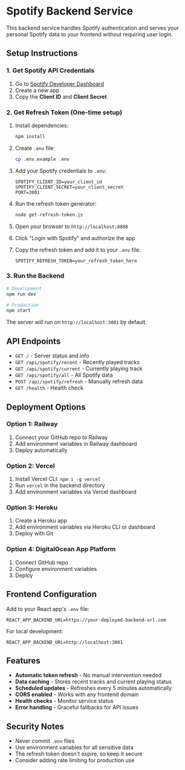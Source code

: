 # Spotify Backend Service

This backend service handles Spotify authentication and serves your personal Spotify data to your frontend without requiring user login.

## Setup Instructions

### 1. Get Spotify API Credentials

1. Go to [Spotify Developer Dashboard](https://developer.spotify.com/dashboard)
2. Create a new app
3. Copy the **Client ID** and **Client Secret**

### 2. Get Refresh Token (One-time setup)

1. Install dependencies:
   ```bash
   npm install
   ```

2. Create `.env` file:
   ```bash
   cp .env.example .env
   ```

3. Add your Spotify credentials to `.env`:
   ```env
   SPOTIFY_CLIENT_ID=your_client_id
   SPOTIFY_CLIENT_SECRET=your_client_secret
   PORT=3001
   ```

4. Run the refresh token generator:
   ```bash
   node get-refresh-token.js
   ```

5. Open your browser to `http://localhost:8888`
6. Click "Login with Spotify" and authorize the app
7. Copy the refresh token and add it to your `.env` file:
   ```env
   SPOTIFY_REFRESH_TOKEN=your_refresh_token_here
   ```

### 3. Run the Backend

```bash
# Development
npm run dev

# Production
npm start
```

The server will run on `http://localhost:3001` by default.

## API Endpoints

- `GET /` - Server status and info
- `GET /api/spotify/recent` - Recently played tracks
- `GET /api/spotify/current` - Currently playing track
- `GET /api/spotify/all` - All Spotify data
- `POST /api/spotify/refresh` - Manually refresh data
- `GET /health` - Health check

## Deployment Options

### Option 1: Railway
1. Connect your GitHub repo to Railway
2. Add environment variables in Railway dashboard
3. Deploy automatically

### Option 2: Vercel
1. Install Vercel CLI: `npm i -g vercel`
2. Run `vercel` in the backend directory
3. Add environment variables via Vercel dashboard

### Option 3: Heroku
1. Create a Heroku app
2. Add environment variables via Heroku CLI or dashboard
3. Deploy with Git

### Option 4: DigitalOcean App Platform
1. Connect GitHub repo
2. Configure environment variables
3. Deploy

## Frontend Configuration

Add to your React app's `.env` file:
```env
REACT_APP_BACKEND_URL=https://your-deployed-backend-url.com
```

For local development:
```env
REACT_APP_BACKEND_URL=http://localhost:3001
```

## Features

- **Automatic token refresh** - No manual intervention needed
- **Data caching** - Stores recent tracks and current playing status
- **Scheduled updates** - Refreshes every 5 minutes automatically
- **CORS enabled** - Works with any frontend domain
- **Health checks** - Monitor service status
- **Error handling** - Graceful fallbacks for API issues

## Security Notes

- Never commit `.env` files
- Use environment variables for all sensitive data
- The refresh token doesn't expire, so keep it secure
- Consider adding rate limiting for production use